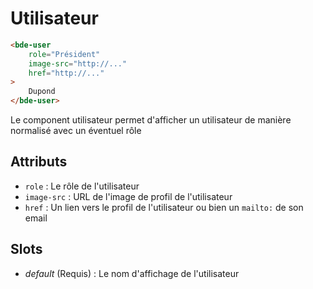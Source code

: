 # Utilisateur

```html
<bde-user
    role="Président"
    image-src="http://..."
    href="http://..."
>
    Dupond
</bde-user>
```

Le component utilisateur permet d'afficher un utilisateur de manière normalisé avec un éventuel rôle

## Attributs

* `role` : Le rôle de l'utilisateur
* `image-src` : URL de l'image de profil de l'utilisateur
* `href` : Un lien vers le profil de l'utilisateur ou bien un `mailto:` de son email

## Slots

* *default* (Requis) : Le nom d'affichage de l'utilisateur